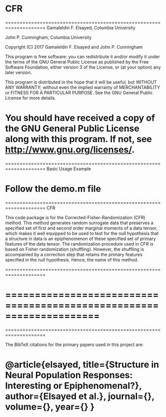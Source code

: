 # CFR
====================================================================
Gamaleldin F. Elsayed, Columbia University

John P. Cunningham, Columbia University

Copyright (C) 2017 Gamaleldin F. Elsayed and John P. Cunningham

This program is free software: you can redistribute it and/or modify
it under the terms of the GNU General Public License as published by
the Free Software Foundation, either version 3 of the License, or
(at your option) any later version.

This program is distributed in the hope that it will be useful,
but WITHOUT ANY WARRANTY; without even the implied warranty of
MERCHANTABILITY or FITNESS FOR A PARTICULAR PURPOSE. See the
GNU General Public License for more details.

You should have received a copy of the GNU General Public License
along with this program. If not, see <http://www.gnu.org/licenses/>.
====================================================================


====================================================================
Basic Usage Example

Follow the demo.m file
====================================================================


====================================================================
CFR

This code package is for the Corrected-Fisher-Randomization (CFR) method. This method generates random surrogate data that preserves a specified set of first and second order marginal moments of a data tensor, which makes it well equipped to be used to test for the null hypothesis that a structure in data is an epiphenomenon of these specified set of primary features of the data tensor. The randomization procedure used in CFR is based on Fisher randomization (shuffling). However, the shuffling is accompanied by a correction step that retains the primary features specified in the null hypothesis. Hence, the name of this method.

====================================================================


====================================================================
====================================================================

====================================================================

The BibTeX citations for the primary papers used in this project are:

@article{elsayed,
title={Structure in Neural Population Responses: Interesting or Epiphenomenal?},
author={Elsayed et al.},
journal={},
volume={},
year={}
}
====================================================================





